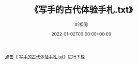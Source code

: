 ﻿---
title:  《写手的古代体验手札.txt》
date:   2022-01-02T00:00:00+00:00
author: 听松阁
layout: post
permalink: /写手的古代体验手札/
categories: 小说
tags: [小说]
---

点击《 [写手的古代体验手札.txt](http://img.660000.xyz/bookstukust/book/bntxt/10/写手的古代体验手札.txt)》进行下载